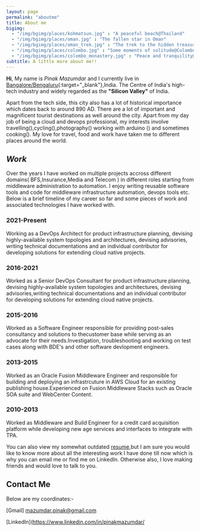 ```yaml
---
layout: page
permalink: "aboutme"
title: About me
bigimg:
  - "/img/bgimg/places/kohmatsun.jpg" : "A peaceful beach@Thailand"
  - "/img/bgimg/places/oman.jpg" : "The fallen star in Oman"
  - "/img/bgimg/places/oman_trek.jpg" : "The trek to the hidden treasure@Oman"
  - "/img/bgimg/places/colombo.jpg" : "Some moments of solitude@Colombo"
  - "/img/bgimg/places/colombo_monastery.jpg" : "Peace and tranquility@Colombo"
subtitle: A little more about me!!
---
```


<i class="mdi mdi-account"></i>**Hi**, My name is *Pinak Mazumdar* and I currently live in <i class="mdi mdi-earth"></i> [Bangalore/Bengaluru](https://goo.gl/maps/qsJRuHBYRJ5xRXqZ6){:target="_blank"},India. The Centre of India's high-tech industry and widely regarded as the **"Silicon Valley"** of India.

Apart from the tech side, this city also has a lot of historical importance which dates back to  around 890 AD. There are a lot of important and magnificent tourist destinations as well around the city. Apart from my day job of being a cloud and devops professional, my interests involve travelling(<i class="mdi mdi-beach"></i>),cycling(<i class="mdi mdi-bike"></i>),photography(<i class="mdi mdi-camera"></i>) working with arduino (<i class="mdi mdi-robot"></i>) and sometimes cooking(<i class="mdi mdi-food-fork-drink"></i>). My love for travel, food and work have taken me to different places around the world.  

## <i class="mdi mdi-briefcase"> Work </i> 

Over the years I have  worked on multiple  projects accross different domains( BFS,Insurance,Media and Telecom ) in different roles starting from middleware administration to automation. I enjoy writing reusable software tools and code for middleware infrastructure automation, devops tools etc. Below is a brief timeline of my career so far and some pieces of work and associated technologies I have worked with.

### <i class="mdi mdi-calendar-month"> </i> 2021-Present

Working as a DevOps Architect for product infrastructure planning, devising highly-available system topologies and architectures, devising advisories, writing technical documentations and an individual contributor for developing solutions for extending cloud native projects.

### <i class="mdi mdi-calendar-month"> </i> 2016-2021

Worked as a Senior DevOps Consultant for product infrastructure planning, devising highly-available system topologies and architectures, devising advisories,writing technical documentations and an individual contributor for developing solutions for extending cloud native projects.
    

### <i class="mdi mdi-calendar-month"></i> 2015-2016 

Worked as a Software Engineer responsible for providing post-sales consultancy and solutions to thecustomer base while serving as an advocate for their needs.Investigation, troubleshooting and working on test cases along with BDE's and other software devlopment engineers.


### <i class="mdi mdi-calendar-month"></i> 2013-2015

Worked as an Oracle Fusion Middleware Engineer and responsible for building and deploying an infrastrcuture in AWS Cloud for an existing  publishing house.Experienced on Fusion Middleware Stacks such as Oracle SOA suite and WebCenter Content.

### <i class="mdi mdi-calendar-month"></i> 2010-2013

Worked as Middleware and Build Engineer for a credit card acquisition platform while developing new age services and interfaces to integrate with TPA.

You can also view my somewhat outdated [resume](/Resume.pdf),but I am sure you would like to know more about all the interesting work I have done till now which is why you can email me or find me on LinkedIn. Otherwise also, I love making friends and would love to talk to you.

## <i class="mdi mdi-contacts"> </i> Contact Me

Below are my coordinates:-

<i class="mdi mdi-gmail"></i> [Gmail] mazumdar.pinak@gmail.com

<i class="mdi mdi-linkedin"></i> [LinkedIn](https://www.linkedin.com/in/pinakmazumdar/
   
